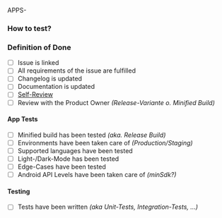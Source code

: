 
APPS-

### How to test?


### Definition of Done

- [ ] Issue is linked
- [ ] All requirements of the issue are fulfilled
- [ ] Changelog is updated
- [ ] Documentation is updated
- [ ] [Self-Review](https://www.nerdwallet.com/blog/engineering/why-you-should-be-doing-self-reviews/)
- [ ] Review with the Product Owner _(Release-Variante o. Minified Build)_

#### App Tests
- [ ] Minified build has been tested _(aka. Release Build)_
- [ ] Environments have been taken care of _(Production/Staging)_
- [ ] Supported languages have been tested
- [ ] Light-/Dark-Mode has been tested
- [ ] Edge-Cases have been tested
- [ ] Android API Levels have been taken care of _(minSdk?)_

#### Testing
- [ ] Tests have been written _(aka Unit-Tests, Integration-Tests, ...)_
